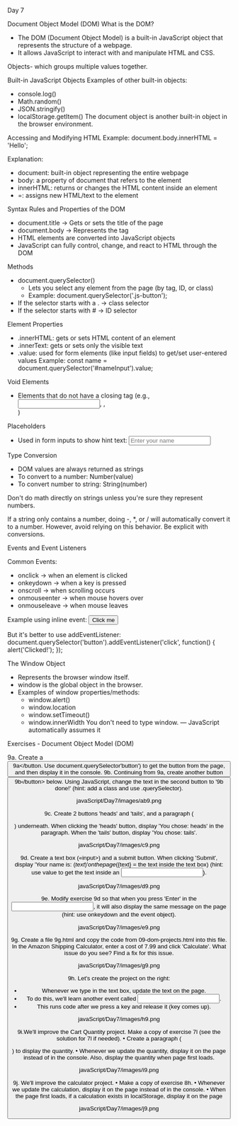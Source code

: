 
Day 7

Document Object Model (DOM)
 What is the DOM?
* The DOM (Document Object Model) is a built-in JavaScript object that represents the structure of a webpage.
* It allows JavaScript to interact with and manipulate HTML and CSS.


Objects- which groups multiple values together. 

Built-in JavaScript Objects
Examples of other built-in objects:
* console.log()
* Math.random()
* JSON.stringify()
* localStorage.getItem()
The document object is another built-in object in the browser environment.

Accessing and Modifying HTML
Example: 
document.body.innerHTML = 'Hello';

Explanation:
* document: built-in object representing the entire webpage
* body: a property of document that refers to the <body> element
* innerHTML: returns or changes the HTML content inside an element
* =: assigns new HTML/text to the element

Syntax Rules and Properties of the DOM
* document.title → Gets or sets the title of the page
* document.body → Represents the <body> tag
* HTML elements are converted into JavaScript objects
* JavaScript can fully control, change, and react to HTML through the DOM

Methods
* document.querySelector()
    * Lets you select any element from the page (by tag, ID, or class)
    * Example: document.querySelector('.js-button');
* If the selector starts with a . → class selector
* If the selector starts with # → ID selector

Element Properties
* .innerHTML: gets or sets HTML content of an element
* .innerText: gets or sets only the visible text
* .value: used for form elements (like input fields) to get/set user-entered values
Example:
    const name = document.querySelector('#nameInput').value;

Void Elements
* Elements that do not have a closing tag (e.g., <input>, <img>, <br>)

Placeholders
* Used in form inputs to show hint text:
           <input type="text" placeholder="Enter your name">

Type Conversion
* DOM values are always returned as strings
* To convert to a number: Number(value)
* To convert number to string: String(number)

Don't do math directly on strings unless you're sure they represent numbers.

If a string only contains a number, doing -, *, or / will automatically convert it to a number.
However, avoid relying on this behavior. Be explicit with conversions.


Events and Event Listeners

 Common Events:
* onclick → when an element is clicked
* onkeydown → when a key is pressed
* onscroll → when scrolling occurs
* onmouseenter → when mouse hovers over
* onmouseleave → when mouse leaves

Example using inline event:
     <button onclick="alert('Clicked!')">Click me</button>

But it's better to use addEventListener:
        document.querySelector('button').addEventListener('click', function() {
  alert('Clicked!');
});


The Window Object
* Represents the browser window itself.
* window is the global object in the browser.
* Examples of window properties/methods:
    * window.alert()
    * window.location
    * window.setTimeout()
    * window.innerWidth
You don't need to type window. — JavaScript automatically assumes it


Exercises - Document Object Model (DOM)

9a. Create a <button>9a</button. Use document.querySelector'button') to get the button from the page, and then display it in the console.
9b. Continuing from 9a, create another button <button>9b‹/button> below. Using JavaScript, change the text in the second button to
'9b done!' (hint: add a class and use .querySelector).

javaScript/Day7/images/ab9.png

9c. Create 2 buttons 'heads' and 'tails', and a paragraph (<p></p>) underneath. When clicking the 'heads' button, display
'You chose: heads' in the paragraph. When the 'tails' button, display 'You chose: tails'.

javaScript/Day7/images/c9.png

9d. Create a text box («input>) and a submit button. When clicking
'Submit', display 'Your name is: $(text)' on the page (${text} = the text inside the text box) (hint: use value to get the text inside an <input>).

javaScript/Day7/images/d9.png

9e. Modify exercise 9d so that when you press 'Enter' in the <input>, it will also display the same message on the page (hint: use onkeydown and the event object).

javaScript/Day7/images/e9.png

9g. Create a file 9g.html and copy the code from 09-dom-projects.html into this file. In the Amazon Shipping Calculator, enter a cost of 7.99 and click 'Calculate'. What issue do you see? Find a fix for this issue.

javaScript/Day7/images/g9.png

9h. Let's create the project on the right:
* Whenever we type in the text box, update the text on the page.
*  To do this, we'll learn another event called <input onkeyup="...">.
* This runs code after we press a key and release it (key comes up).

javaScript/Day7/images/h9.png

9i.We'll improve the Cart Quantity project.
Make a copy of exercise 7l (see the solution for 7l if needed).
• Create a paragraph (<p></p>) to display the quantity.
• Whenever we update the quantity, display it on the page instead of in the console. Also, display the quantity when page first loads.

javaScript/Day7/images/i9.png

9j. We'll improve the calculator project.
• Make a copy of exercise 8h.
• Whenever we update the calculation, display it on the page instead of in the console.
• When the page first loads, if a calculation exists in localStorage, display it on the page

javaScript/Day7/images/j9.png


